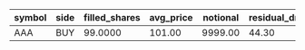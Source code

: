 | symbol | side | filled_shares | avg_price | notional | residual_drift_bps |
| --- | --- | --- | --- | --- | --- |
| AAA | BUY | 99.0000 | 101.00 | 9999.00 | 44.30 |
